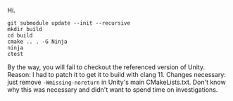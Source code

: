 Hi.

```
git submodule update --init --recursive
mkdir build
cd build
cmake .. . -G Ninja
ninja
ctest
```

By the way, you will fail to checkout the referenced version of Unity. Reason: I had to patch it to get it to build with clang 11. Changes necessary: just remove `-Wmissing-noreturn` in Unity's main CMakeLists.txt. Don't know why this was necessary and didn't want to spend time on investigations.